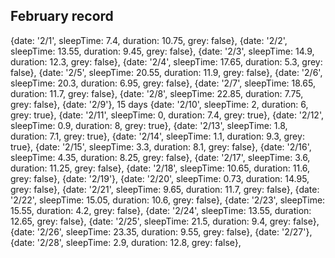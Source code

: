 ## February record

  
{date: '2/1', sleepTime: 7.4, duration: 10.75, grey: false}, 
{date: '2/2', sleepTime: 13.55, duration: 9.45, grey: false}, 
{date: '2/3', sleepTime: 14.9, duration: 12.3, grey: false}, 
{date: '2/4', sleepTime: 17.65, duration: 5.3, grey: false}, 
{date: '2/5', sleepTime: 20.55, duration: 11.9, grey: false}, 
{date: '2/6', sleepTime: 20.3, duration: 6.95, grey: false}, 
{date: '2/7', sleepTime: 18.65, duration: 11.7, grey: false}, 
{date: '2/8', sleepTime: 22.85, duration: 7.75, grey: false}, 
{date: '2/9'}, 15 days 
{date: '2/10', sleepTime: 2, duration: 6, grey: true}, 
{date: '2/11', sleepTime: 0, duration: 7.4, grey: true}, 
{date: '2/12', sleepTime: 0.9, duration: 8, grey: true}, 
{date: '2/13', sleepTime: 1.8, duration: 7.1, grey: true},
{date: '2/14', sleepTime: 1.1, duration: 9.3, grey: true}, 
{date: '2/15', sleepTime: 3.3, duration: 8.1, grey: false}, 
{date: '2/16', sleepTime: 4.35, duration: 8.25, grey: false}, 
{date: '2/17', sleepTime: 3.6, duration: 11.25, grey: false}, 
{date: '2/18', sleepTime: 10.65, duration: 11.6, grey: false}, 
{date: '2/19'}, 
{date: '2/20', sleepTime: 0.73, duration: 14.95, grey: false}, 
{date: '2/21', sleepTime: 9.65, duration: 11.7, grey: false}, 
{date: '2/22', sleepTime: 15.05, duration: 10.6, grey: false}, 
{date: '2/23', sleepTime: 15.55, duration: 4.2, grey: false}, 
{date: '2/24', sleepTime: 13.55, duration: 12.65, grey: false}, 
{date: '2/25', sleepTime: 21.5, duration: 9.4, grey: false},
{date: '2/26', sleepTime: 23.35, duration: 9.55, grey: false}, 
{date: '2/27'}, {date: '2/28', sleepTime: 2.9, duration: 12.8, grey: false}, 
